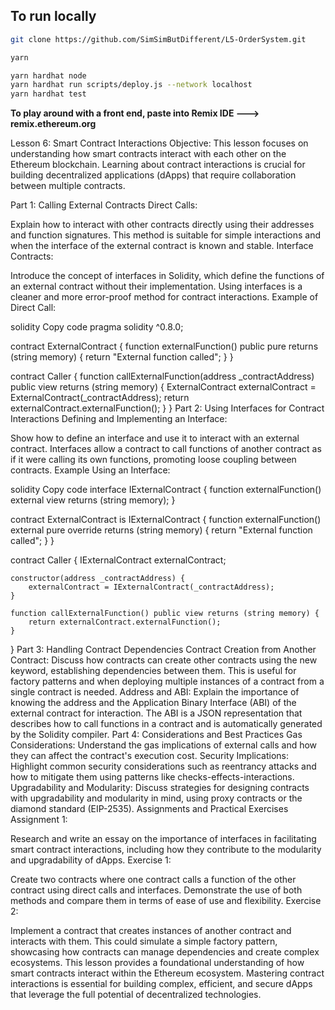 ## To run locally

```bash
git clone https://github.com/SimSimButDifferent/L5-OrderSystem.git

yarn
```

```bash
yarn hardhat node
yarn hardhat run scripts/deploy.js --network localhost
yarn hardhat test
```

**To play around with a front end, paste into Remix IDE ---> remix.ethereum.org**

Lesson 6: Smart Contract Interactions
Objective:
This lesson focuses on understanding how smart contracts interact with each other on the Ethereum blockchain. Learning about contract interactions is crucial for building decentralized applications (dApps) that require collaboration between multiple contracts.

Part 1: Calling External Contracts
Direct Calls:

Explain how to interact with other contracts directly using their addresses and function signatures. This method is suitable for simple interactions and when the interface of the external contract is known and stable.
Interface Contracts:

Introduce the concept of interfaces in Solidity, which define the functions of an external contract without their implementation. Using interfaces is a cleaner and more error-proof method for contract interactions.
Example of Direct Call:

solidity
Copy code
pragma solidity ^0.8.0;

contract ExternalContract {
    function externalFunction() public pure returns (string memory) {
        return "External function called";
    }
}

contract Caller {
    function callExternalFunction(address _contractAddress) public view returns (string memory) {
        ExternalContract externalContract = ExternalContract(_contractAddress);
        return externalContract.externalFunction();
    }
}
Part 2: Using Interfaces for Contract Interactions
Defining and Implementing an Interface:

Show how to define an interface and use it to interact with an external contract. Interfaces allow a contract to call functions of another contract as if it were calling its own functions, promoting loose coupling between contracts.
Example Using an Interface:

solidity
Copy code
interface IExternalContract {
    function externalFunction() external view returns (string memory);
}

contract ExternalContract is IExternalContract {
    function externalFunction() external pure override returns (string memory) {
        return "External function called";
    }
}

contract Caller {
    IExternalContract externalContract;

    constructor(address _contractAddress) {
        externalContract = IExternalContract(_contractAddress);
    }

    function callExternalFunction() public view returns (string memory) {
        return externalContract.externalFunction();
    }
}
Part 3: Handling Contract Dependencies
Contract Creation from Another Contract:
Discuss how contracts can create other contracts using the new keyword, establishing dependencies between them. This is useful for factory patterns and when deploying multiple instances of a contract from a single contract is needed.
Address and ABI:
Explain the importance of knowing the address and the Application Binary Interface (ABI) of the external contract for interaction. The ABI is a JSON representation that describes how to call functions in a contract and is automatically generated by the Solidity compiler.
Part 4: Considerations and Best Practices
Gas Considerations: Understand the gas implications of external calls and how they can affect the contract's execution cost.
Security Implications: Highlight common security considerations such as reentrancy attacks and how to mitigate them using patterns like checks-effects-interactions.
Upgradability and Modularity: Discuss strategies for designing contracts with upgradability and modularity in mind, using proxy contracts or the diamond standard (EIP-2535).
Assignments and Practical Exercises
Assignment 1:

Research and write an essay on the importance of interfaces in facilitating smart contract interactions, including how they contribute to the modularity and upgradability of dApps.
Exercise 1:

Create two contracts where one contract calls a function of the other contract using direct calls and interfaces. Demonstrate the use of both methods and compare them in terms of ease of use and flexibility.
Exercise 2:

Implement a contract that creates instances of another contract and interacts with them. This could simulate a simple factory pattern, showcasing how contracts can manage dependencies and create complex ecosystems.
This lesson provides a foundational understanding of how smart contracts interact within the Ethereum ecosystem. Mastering contract interactions is essential for building complex, efficient, and secure dApps that leverage the full potential of decentralized technologies.
